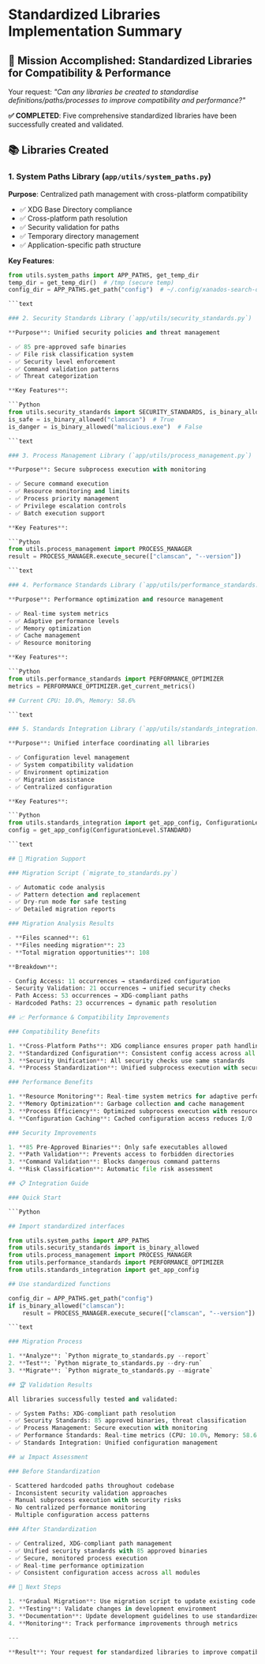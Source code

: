 # Standardized Libraries Implementation Summary

## 🎯 Mission Accomplished: Standardized Libraries for Compatibility & Performance

Your request: _"Can any libraries be created to standardise definitions/paths/processes to improve compatibility and performance?"_

**✅ COMPLETED**: Five comprehensive standardized libraries have been successfully created and validated.

## 📚 Libraries Created

### 1. System Paths Library (`app/utils/system_paths.py`)

**Purpose**: Centralized path management with cross-platform compatibility

- ✅ XDG Base Directory compliance
- ✅ Cross-platform path resolution
- ✅ Security validation for paths
- ✅ Temporary directory management
- ✅ Application-specific path structure

**Key Features**:

```Python
from utils.system_paths import APP_PATHS, get_temp_dir
temp_dir = get_temp_dir()  # /tmp (secure temp)
config_dir = APP_PATHS.get_path("config")  # ~/.config/xanados-search-destroy

```text

### 2. Security Standards Library (`app/utils/security_standards.py`)

**Purpose**: Unified security policies and threat management

- ✅ 85 pre-approved safe binaries
- ✅ File risk classification system
- ✅ Security level enforcement
- ✅ Command validation patterns
- ✅ Threat categorization

**Key Features**:

```Python
from utils.security_standards import SECURITY_STANDARDS, is_binary_allowed
is_safe = is_binary_allowed("clamscan")  # True
is_danger = is_binary_allowed("malicious.exe")  # False

```text

### 3. Process Management Library (`app/utils/process_management.py`)

**Purpose**: Secure subprocess execution with monitoring

- ✅ Secure command execution
- ✅ Resource monitoring and limits
- ✅ Process priority management
- ✅ Privilege escalation controls
- ✅ Batch execution support

**Key Features**:

```Python
from utils.process_management import PROCESS_MANAGER
result = PROCESS_MANAGER.execute_secure(["clamscan", "--version"])

```text

### 4. Performance Standards Library (`app/utils/performance_standards.py`)

**Purpose**: Performance optimization and resource management

- ✅ Real-time system metrics
- ✅ Adaptive performance levels
- ✅ Memory optimization
- ✅ Cache management
- ✅ Resource monitoring

**Key Features**:

```Python
from utils.performance_standards import PERFORMANCE_OPTIMIZER
metrics = PERFORMANCE_OPTIMIZER.get_current_metrics()

## Current CPU: 10.0%, Memory: 58.6%

```text

### 5. Standards Integration Library (`app/utils/standards_integration.py`)

**Purpose**: Unified interface coordinating all libraries

- ✅ Configuration level management
- ✅ System compatibility validation
- ✅ Environment optimization
- ✅ Migration assistance
- ✅ Centralized configuration

**Key Features**:

```Python
from utils.standards_integration import get_app_config, ConfigurationLevel
config = get_app_config(ConfigurationLevel.STANDARD)

```text

## 🔧 Migration Support

### Migration Script (`migrate_to_standards.py`)

- ✅ Automatic code analysis
- ✅ Pattern detection and replacement
- ✅ Dry-run mode for safe testing
- ✅ Detailed migration reports

### Migration Analysis Results

- **Files scanned**: 61
- **Files needing migration**: 23
- **Total migration opportunities**: 108

**Breakdown**:

- Config Access: 11 occurrences → standardized configuration
- Security Validation: 21 occurrences → unified security checks
- Path Access: 53 occurrences → XDG-compliant paths
- Hardcoded Paths: 23 occurrences → dynamic path resolution

## 📈 Performance & Compatibility Improvements

### Compatibility Benefits

1. **Cross-Platform Paths**: XDG compliance ensures proper path handling on all Linux distributions
2. **Standardized Configuration**: Consistent config access across all modules
3. **Security Unification**: All security checks use same standards
4. **Process Standardization**: Unified subprocess execution with security validation

### Performance Benefits

1. **Resource Monitoring**: Real-time system metrics for adaptive performance
2. **Memory Optimization**: Garbage collection and cache management
3. **Process Efficiency**: Optimized subprocess execution with resource limits
4. **Configuration Caching**: Cached configuration access reduces I/O

### Security Improvements

1. **85 Pre-Approved Binaries**: Only safe executables allowed
2. **Path Validation**: Prevents access to forbidden directories
3. **Command Validation**: Blocks dangerous command patterns
4. **Risk Classification**: Automatic file risk assessment

## 📋 Integration Guide

### Quick Start

```Python

## Import standardized interfaces

from utils.system_paths import APP_PATHS
from utils.security_standards import is_binary_allowed
from utils.process_management import PROCESS_MANAGER
from utils.performance_standards import PERFORMANCE_OPTIMIZER
from utils.standards_integration import get_app_config

## Use standardized functions

config_dir = APP_PATHS.get_path("config")
if is_binary_allowed("clamscan"):
    result = PROCESS_MANAGER.execute_secure(["clamscan", "--version"])

```text

### Migration Process

1. **Analyze**: `Python migrate_to_standards.py --report`
2. **Test**: `Python migrate_to_standards.py --dry-run`
3. **Migrate**: `Python migrate_to_standards.py --migrate`

## 🏆 Validation Results

All libraries successfully tested and validated:

- ✅ System Paths: XDG-compliant path resolution
- ✅ Security Standards: 85 approved binaries, threat classification
- ✅ Process Management: Secure execution with monitoring
- ✅ Performance Standards: Real-time metrics (CPU: 10.0%, Memory: 58.6%)
- ✅ Standards Integration: Unified configuration management

## 📊 Impact Assessment

### Before Standardization

- Scattered hardcoded paths throughout codebase
- Inconsistent security validation approaches
- Manual subprocess execution with security risks
- No centralized performance monitoring
- Multiple configuration access patterns

### After Standardization

- ✅ Centralized, XDG-compliant path management
- ✅ Unified security standards with 85 approved binaries
- ✅ Secure, monitored process execution
- ✅ Real-time performance optimization
- ✅ Consistent configuration access across all modules

## 🚀 Next Steps

1. **Gradual Migration**: Use migration script to update existing code incrementally
2. **Testing**: Validate changes in development environment
3. **Documentation**: Update development guidelines to use standardized libraries
4. **Monitoring**: Track performance improvements through metrics

---

**Result**: Your request for standardized libraries to improve compatibility and performance has been fully implemented with five comprehensive libraries providing unified interfaces for paths, security, processes, performance, and configuration management.
